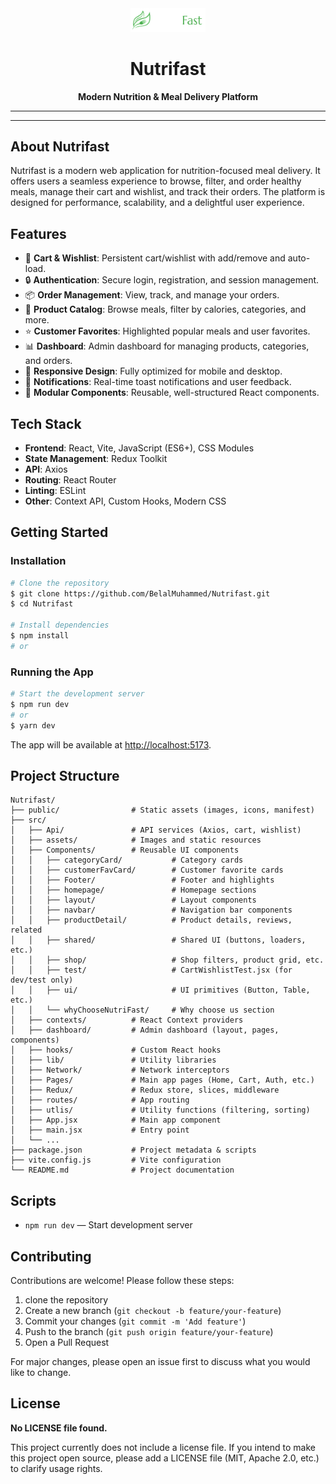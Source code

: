 <div align="center">
	<img src="public/logo-light.png" alt="Nutrifast Logo" width="120"/>
	<h1>Nutrifast</h1>
	<p><strong>Modern Nutrition & Meal Delivery Platform</strong></p>
</div>

---

---

## About Nutrifast

Nutrifast is a modern web application for nutrition-focused meal delivery. It offers users a seamless experience to browse, filter, and order healthy meals, manage their cart and wishlist, and track their orders. The platform is designed for performance, scalability, and a delightful user experience.

## Features

- 🛒 **Cart & Wishlist**: Persistent cart/wishlist with add/remove and auto-load.
- 🔒 **Authentication**: Secure login, registration, and session management.
- 📦 **Order Management**: View, track, and manage your orders.
- 🥗 **Product Catalog**: Browse meals, filter by calories, categories, and more.
- ⭐ **Customer Favorites**: Highlighted popular meals and user favorites.
- 📊 **Dashboard**: Admin dashboard for managing products, categories, and orders.
- 📱 **Responsive Design**: Fully optimized for mobile and desktop.
- 🔔 **Notifications**: Real-time toast notifications and user feedback.
- 🧩 **Modular Components**: Reusable, well-structured React components.

## Tech Stack

- **Frontend**: React, Vite, JavaScript (ES6+), CSS Modules
- **State Management**: Redux Toolkit
- **API**: Axios
- **Routing**: React Router
- **Linting**: ESLint
- **Other**: Context API, Custom Hooks, Modern CSS

## Getting Started

### Installation

```bash
# Clone the repository
$ git clone https://github.com/BelalMuhammed/Nutrifast.git
$ cd Nutrifast

# Install dependencies
$ npm install
# or

```

### Running the App

```bash
# Start the development server
$ npm run dev
# or
$ yarn dev
```

The app will be available at [http://localhost:5173](http://localhost:5173).

## Project Structure

```
Nutrifast/
├── public/                # Static assets (images, icons, manifest)
├── src/
│   ├── Api/               # API services (Axios, cart, wishlist)
│   ├── assets/            # Images and static resources
│   ├── Components/        # Reusable UI components
│   │   ├── categoryCard/           # Category cards
│   │   ├── customerFavCard/        # Customer favorite cards
│   │   ├── Footer/                 # Footer and highlights
│   │   ├── homepage/               # Homepage sections
│   │   ├── layout/                 # Layout components
│   │   ├── navbar/                 # Navigation bar components
│   │   ├── productDetail/          # Product details, reviews, related
│   │   ├── shared/                 # Shared UI (buttons, loaders, etc.)
│   │   ├── shop/                   # Shop filters, product grid, etc.
│   │   ├── test/                   # CartWishlistTest.jsx (for dev/test only)
│   │   ├── ui/                     # UI primitives (Button, Table, etc.)
│   │   └── whyChooseNutriFast/     # Why choose us section
│   ├── contexts/          # React Context providers
│   ├── dashboard/         # Admin dashboard (layout, pages, components)
│   ├── hooks/             # Custom React hooks
│   ├── lib/               # Utility libraries
│   ├── Network/           # Network interceptors
│   ├── Pages/             # Main app pages (Home, Cart, Auth, etc.)
│   ├── Redux/             # Redux store, slices, middleware
│   ├── routes/            # App routing
│   ├── utlis/             # Utility functions (filtering, sorting)
│   ├── App.jsx            # Main app component
│   ├── main.jsx           # Entry point
│   └── ...
├── package.json           # Project metadata & scripts
├── vite.config.js         # Vite configuration
└── README.md              # Project documentation
```


## Scripts

- `npm run dev` — Start development server

## Contributing

Contributions are welcome! Please follow these steps:

1. clone the repository
2. Create a new branch (`git checkout -b feature/your-feature`)
3. Commit your changes (`git commit -m 'Add feature'`)
4. Push to the branch (`git push origin feature/your-feature`)
5. Open a Pull Request

For major changes, please open an issue first to discuss what you would like to change.

## License

**No LICENSE file found.**

This project currently does not include a license file. If you intend to make this project open source, please add a LICENSE file (MIT, Apache 2.0, etc.) to clarify usage rights.
